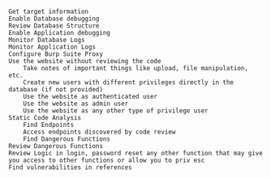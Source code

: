 	Get target information 
	Enable Database debugging 
	Review Database Structure
	Enable Application debugging 
	Monitor Database Logs 
	Monitor Application Logs
	Configure Burp Suite Proxy
	Use the website without reviewing the code
		Take notes of important things like upload, file manipulation, etc.
		Create new users with different privileges directly in the database (if not provided)
		Use the website as authenticated user
		Use the website as admin user
		Use the website as any other type of privilege user
	Static Code Analysis 
		Find Endpoints
		Access endpoints discovered by code review 
		Find Dangerous Functions
	Review Dangerous Functions
	Review Logic in login, password reset any other function that may give you access to other functions or allow you to priv esc
	Find vulnerabilities in references
	
